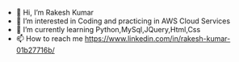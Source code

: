 - 👋 Hi, I’m Rakesh Kumar
- 👀 I’m interested in Coding and practicing in AWS Cloud Services
- 🌱 I’m currently learning Python,MySql,JQuery,Html,Css
- 📫 How to reach me https://www.linkedin.com/in/rakesh-kumar-01b27716b/

<!---
rkmiks09/rkmiks09 is a ✨ special ✨ repository because its `README.md` (this file) appears on your GitHub profile.
You can click the Preview link to take a look at your changes.
--->
